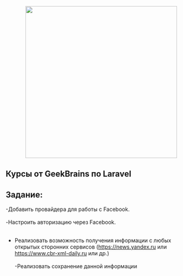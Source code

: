 <p align="center"><a href="https://laravel.com" target="_blank"><img src="https://raw.githubusercontent.com/laravel/art/master/logo-lockup/5%20SVG/2%20CMYK/1%20Full%20Color/laravel-logolockup-cmyk-red.svg" width="400"></a></p>

## Курсы от GeekBrains по Laravel

Задание:
<br>
---
-Добавить провайдера для работы с Facebook.
   <br>
   <br>
-Настроить авторизацию через Facebook.
<br>
<br>
- Реализовать возможность получения информации с любых открытых сторонних сервисов (https://news.yandex.ru или https://www.cbr-xml-daily.ru или др.)
  <br>
  <br>
-Реализовать сохранение данной информации
